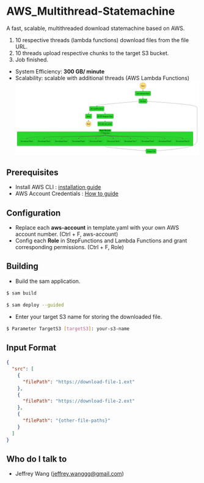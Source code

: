 # AWS_Multithread-Statemachine
A fast, scalable, multithreaded download statemachine based on AWS.
1. 10 respective threads (lambda functions) download files from the file URL.
2. 10 threads upload respective chunks to the target S3 bucket.
3. Job finished.
* System Efficiency: **300 GB/ minute**
* Scalability: scalable with additional threads (AWS Lambda Functions)
![statemachine_graph.png](src/statemachine/statemachine_graph.png)

## Prerequisites <a name = "prerequisites"></a> ##

* Install AWS CLI : [installation guide](https://docs.aws.amazon.com/cli/latest/userguide/getting-started-install.html)
* AWS Account Credentials : [How to guide](https://docs.aws.amazon.com/cli/latest/userguide/cli-configure-envvars.html)

## Configuration <a name = "config"></a> ##

* Replace each **aws-account** in template.yaml with your own AWS account number. (Ctrl + F, aws-account)
* Config each **Role** in StepFunctions and Lambda Functions and grant corresponding permissions. (Ctrl + F, Role)

## Building <a name = "build"></a> ##
* Build the sam application.
```bash
$ sam build
```
```bash
$ sam deploy --guided
```
* Enter your target S3 name for storing the downloaded file.
```bash
$ Parameter TargetS3 [targetS3]: your-s3-name
```

## Input Format
```json
{
  "src": [
    {
      "filePath": "https://download-file-1.ext"
    },
    {
      "filePath": "https://download-file-2.ext"
    },
    {
      "filePath": "{other-file-paths}"
    }
  ]
}
```
## Who do I talk to <a name = "author"></a>
- Jeffrey Wang (jeffrey.wanggg@gmail.com)

